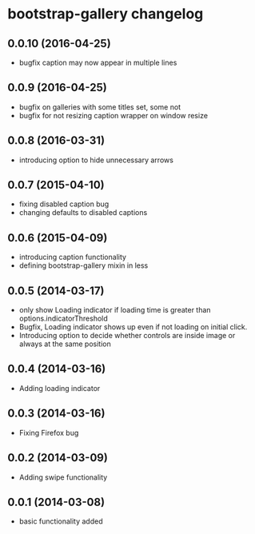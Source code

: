 # bootstrap-gallery changelog

## 0.0.10 (2016-04-25)

* bugfix caption may now appear in multiple lines

## 0.0.9 (2016-04-25)

* bugfix on galleries with some titles set, some not
* bugfix for not resizing caption wrapper on window resize

## 0.0.8 (2016-03-31)

* introducing option to hide unnecessary arrows

## 0.0.7 (2015-04-10)

* fixing disabled caption bug
* changing defaults to disabled captions

## 0.0.6 (2015-04-09)

* introducing caption functionality
* defining bootstrap-gallery mixin in less

## 0.0.5 (2014-03-17)

* only show Loading indicator if loading time is greater than options.indicatorThreshold
* Bugfix, Loading indicator shows up even if not loading on initial click.
* Introducing option to decide whether controls are inside image or always at the same position

## 0.0.4 (2014-03-16)

* Adding loading indicator

## 0.0.3 (2014-03-16)

* Fixing Firefox bug

## 0.0.2 (2014-03-09)

* Adding swipe functionality

## 0.0.1 (2014-03-08)

* basic functionality added
